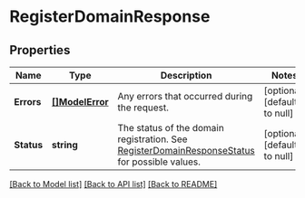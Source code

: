 # RegisterDomainResponse

## Properties
Name | Type | Description | Notes
------------ | ------------- | ------------- | -------------
**Errors** | [**[]ModelError**](Error.md) | Any errors that occurred during the request. | [optional] [default to null]
**Status** | **string** | The status of the domain registration.  See [RegisterDomainResponseStatus](https://developer.squareup.com/reference/square_2024-01-18/enums/RegisterDomainResponseStatus) for possible values. | [optional] [default to null]

[[Back to Model list]](../README.md#documentation-for-models) [[Back to API list]](../README.md#documentation-for-api-endpoints) [[Back to README]](../README.md)

